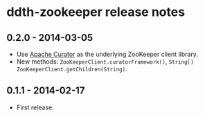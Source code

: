 ddth-zookeeper release notes
==========================


0.2.0 - 2014-03-05
------------------
- Use [Apache Curator](http://curator.apache.org/index.html) as the underlying ZooKeeper client library.
- New methods: `ZooKeeperClient.curatorFramework()`, `String[] ZooKeeperClient.getChildren(String)`.


0.1.1 - 2014-02-17
------------------
- First release.
